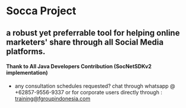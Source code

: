 
# Socca Project

## a robust yet preferrable tool for helping online marketers' share through all Social Media platforms.

#### Thank to All Java Developers Contribution (SocNetSDKv2 implementation)

- any consultation schedules requested? chat through whatsapp @ +62857-9556-9337
or for corporate users directly through : training@fgroupindonesia.com